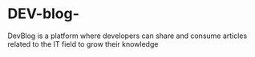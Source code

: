 # DEV-blog-
DevBlog is a platform where developers can share and consume articles related to the IT field to grow their knowledge 
